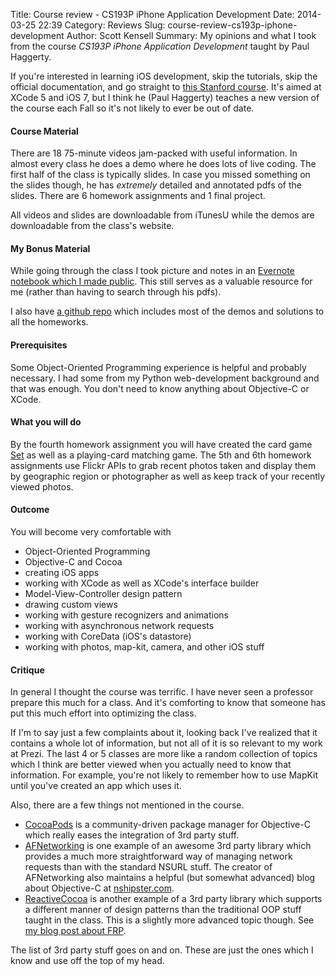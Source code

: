 Title: Course review - CS193P iPhone Application Development
Date: 2014-03-25 22:39
Category: Reviews
Slug: course-review-cs193p-iphone-development
Author: Scott Kensell
Summary: My opinions and what I took from the course *CS193P iPhone Application Development* taught by Paul Haggerty.

If you're interested in learning iOS development, skip the tutorials, skip the official documentation, and go straight to <a target="_blank" href="http://www.stanford.edu/class/cs193p/cgi-bin/drupal/">this Stanford course</a>. It's aimed at XCode 5 and iOS 7, but I think he (Paul Haggerty) teaches a new version of the course each Fall so it's not likely to ever be out of date.

#### Course Material

There are 18 75-minute videos jam-packed with useful information. In almost every class he does a demo where he does lots of live coding.  The first half of the class is typically slides.  In case you missed something on the slides though, he has *extremely* detailed and annotated pdfs of the slides. There are 6 homework assignments and 1 final project. 

All videos and slides are downloadable from iTunesU while the demos are downloadable from the class's website.

#### My Bonus Material

While going through the class I took picture and notes in an <a target="_blank" href="https://www.evernote.com/pub/kensells/iosdevelopment#b=48c3b6db-7a60-4452-8fca-08d7a6745501&st=p&n=d98e7db7-1d14-43cc-bd41-1e2c1086e5da">Evernote notebook which I made public</a>. This still serves as a valuable resource for me (rather than having to search through his pdfs).

I also have <a target="_blank" href="https://github.com/skensell/stanford-ios-course">a github repo</a> which includes most of the demos and solutions to all the homeworks.

#### Prerequisites

Some Object-Oriented Programming experience is helpful and probably necessary. I had some from my Python web-development background and that was enough. You don't need to know anything about Objective-C or XCode.

#### What you will do

By the fourth homework assignment you will have created the card game <a target="_blank" href="http://en.wikipedia.org/wiki/Set_(game)">Set</a> as well as a playing-card matching game. The 5th and 6th homework assignments use Flickr APIs to grab recent photos taken and display them by geographic region or photographer as well as keep track of your recently viewed photos.

#### Outcome

You will become very comfortable with

- Object-Oriented Programming
- Objective-C and Cocoa
- creating iOS apps
- working with XCode as well as XCode's interface builder
- Model-View-Controller design pattern
- drawing custom views
- working with gesture recognizers and animations
- working with asynchronous network requests
- working with CoreData (iOS's datastore)
- working with photos, map-kit, camera, and other iOS stuff

#### Critique

In general I thought the course was terrific. I have never seen a professor prepare this much for a class.  And it's comforting to know that someone has put this much effort into optimizing the class.

If I'm to say just a few complaints about it, looking back I've realized that it contains a whole lot of information, but not  all of it is so relevant to my work at Prezi. The last 4 or 5 classes are more like a random collection of topics which I think are better viewed when you actually need to know that information. For example, you're not likely to remember how to use MapKit until you've created an app which uses it.

Also, there are a few things not mentioned in the course.

- <a target="_blank" href="http://cocoapods.org/">CocoaPods</a> is a community-driven package manager for Objective-C which really eases the integration of 3rd party stuff.
- <a target="_blank" href="https://github.com/AFNetworking/AFNetworking">AFNetworking</a> is one example of an awesome 3rd party library which provides a much more straightforward way of managing network requests than with the standard NSURL stuff. The creator of AFNetworking also maintains a helpful (but somewhat advanced) blog about Objective-C at <a target="_blank" href="http://www.nshipster.com">nshipster.com</a>.
- <a target="_blank" href="https://github.com/ReactiveCocoa/ReactiveCocoa">ReactiveCocoa</a> is another example of a 3rd party library which supports a different manner of design patterns than the traditional OOP stuff taught in the class. This is a slightly more advanced topic though.  See <a href="./fp-virgin-learns-elm.html">my blog post about FRP</a>.


The list of 3rd party stuff goes on and on. These are just the ones which I know and use off the top of my head.  
